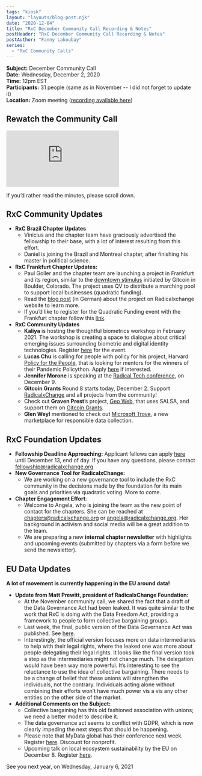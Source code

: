 ```yaml
---
tags: "kiosk"
layout: "layouts/blog-post.njk"
date: "2020-12-04"
title: "RxC December Community Call Recording & Notes"
postHeader: "RxC December Community Call Recording & Notes"
postAuthor: "Fanny Lakoubay"
series:
  - "RxC Community Calls"
---
```


**Subject:** December Community Call<br/>
**Date:** Wednesday, December 2, 2020<br/>
**Time:** 12pm EST<br/>
**Participants:** 31 people (same as in November -- I did not forget to update it)<br/>
**Location:** Zoom meeting ([recording available here](https://youtu.be/G2NM5DNVJA8))<br/>

## Rewatch the Community Call

<p class="youtube-container">
  <iframe src="https://www.youtube.com/embed/G2NM5DNVJA8" frameborder="0" allow="accelerometer; autoplay; clipboard-write; encrypted-media; gyroscope; picture-in-picture" allowfullscreen></iframe>
</p>

If you’d rather read the minutes, please scroll down.

## RxC Community Updates

- **RxC Brazil Chapter Updates**
  - Vinicius and the chapter team have graciously advertised the fellowship to their base, with a lot of interest resulting from this effort.
  - Daniel is joining the Brazil and Montreal chapter, after finishing his master in political science.
- **RxC Frankfurt Chapter Updates:**
  - Paul Goller and the chapter team are launching a project in Frankfurt and its region, similar to the [downtown stimulus](https://www.downtownstimulus.com) initiated by Gitcoin in Boulder, Colorado. The project uses QV to distribute a marching pool to support local businesses (quadratic funding).
  - Read the [blog post](https://blog.radicalxchange.org/blog/posts/quadratic-funding/) (in German) about the project on Radicalxchange website to learn more.
  - If you’d like to register for the Quadratic Funding event with the Frankfurt chapter follow this [link](https://www.meetup.com/de-DE/RxCFrankfurt/events/274924671/).
- **RxC Community Updates**
  - **Kaliya** is hosting the thoughtful biometrics workshop in February 2021. The workshop is creating a space to dialogue about critical emerging issues surrounding biometric and digital identity technologies. Register [here](https://thoughtfulbiometrics.org/) for the event.
  - **Lucas Chu** is calling for people with policy for his project, Harvard [Policy for the People](https://scholar.harvard.edu/policython/home), that is looking for mentors for the winners of their Pandemic Policython. Apply [here](https://bit.ly/policysprintmentorapp) if interested.
  - **Jennifer Morone** is speaking at the [Radical Tech conference](https://www.goodintech.org/EventDetails.html?anchor=&id=10), on December 9.
  - **Gitcoin Grants** Round 8 starts today, December 2. Support [RadicalxChange](https://gitcoin.co/grants/63/radicalxchange) and all projects from the community!
  - Check out **Graven Prest**’s project, [Geo Web](https://www.geoweb.network/), that uses SALSA, and support them on [Gitcoin Grants](https://gitcoin.co/grants/1403/geo-web).
  - **Glen Weyl** mentioned to check out [Microsoft Trove](https://www.microsoft.com/en-us/ai/trove), a new marketplace for responsible data collection.

## RxC Foundation Updates

- **Fellowship Deadline Approaching:** Applicant fellows can apply [here](https://www.radicalxchange.org/fellowship/2021/) until December 13, end of day. If you have any questions, please contact [fellowship@radicalxchange.org](mailto:fellowship@radicalxchange.org)
- **New Governance Tool for RadicalxChange:**
  - We are working on a new governance tool to include the RxC community in the decisions made by the foundation for its main goals and priorities via quadratic voting. More to come.
- **Chapter Engagement Effort**:
  - Welcome to Angela, who is joining the team as the new point of contact for the chapters. She can be reached at [chapters@radicalxchange.org](mailto:chapters@radicalxchange.org) or [angela@radicalxchange.org](mailto:angela@radicalxchange.org). Her background in activism and social media will be a great addition to the team.
  - We are preparing a new **internal chapter newsletter** with highlights and upcoming events (submitted by chapters via a form before we send the newsletter).

## EU Data Updates

**A lot of movement is currently happening in the EU around data!**

- **Update from Matt Prewitt, president of RadicalxChange Foundation:**
  - At the November community call, we shared the fact that a draft of the Data Governance Act had been leaked. It was quite similar to the work that RxC is doing with the Data Freedom Act, providing a framework to people to form collective bargaining groups.
  - Last week, the final, public version of the Data Governance Act was published. See [here](https://ec.europa.eu/digital-single-market/en/news/proposal-regulation-european-data-governance-data-governance-act).
  - Interestingly, the official version focuses more on data intermediaries to help with their legal rights, where the leaked one was more about people delegating their legal rights. It looks like the final version took a step as the intermediaries might not change much. The delegation would have been way more powerful. It’s interesting to see the reluctance to use the idea of collective bargaining. There needs to be a change of belief that these unions will strengthen the individuals, not the contrary. Individuals acting alone without combining their efforts won’t have much power vis a vis any other entities on the other side of the market.
- **Additional Comments on the Subject:**
  - Collective bargaining has this old fashioned association with unions; we need a better model to describe it.
  - The data governance act seems to conflict with GDPR, which is now clearly impeding the next steps that should be happening.
  - Please note that MyData global has their conference next week. Register [here](https://mydata.org/mydata-conferences/). Discount for nonprofit.
  - Upcoming talk on local ecosystem sustainability by the EU on December 8. Register [here](https://ec.europa.eu/digital-single-market/en/news/data-driven-communities-fostering-local-data-ecosystem-sustainability).

See you next year, on Wednesday, January 6, 2021
